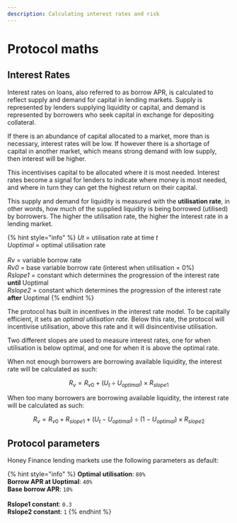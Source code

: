 ```yaml
---
description: Calculating interest rates and risk
---
```


# Protocol maths

## Interest Rates

Interest rates on loans, also referred to as borrow APR, is calculated to reflect supply and demand for capital in lending markets. Supply is represented by lenders supplying liquidity or capital, and demand is represented by borrowers who seek capital in exchange for depositing collateral.

If there is an abundance of capital allocated to a market, more than is necessary, interest rates will be low. If however there is a shortage of capital in another market, which means strong demand with low supply, then interest will be higher.&#x20;

This incentivises capital to be allocated where it is most needed. Interest rates become a signal for lenders to indicate where money is most needed, and where in turn they can get the highest return on their capital.

This supply and demand for liquidity is measured with the **utilisation rate**, in other words, how much of the supplied liquidity is being borrowed (utilised) by borrowers. The higher the utilisation rate, the higher the interest rate in a lending market.

{% hint style="info" %}
_Ut_ = utilisation rate at time _t_\
_Uoptimal_ = optimal utilisation rate\
\
_Rv_ = variable borrow rate\
_Rv0_ = base variable borrow rate (interest when utilisation = 0%)\
_Rslope1_ = constant which determines the progression of the interest rate **until** Uoptimal\
_Rslope2_ = constant which determines the progression of the interest rate **after** Uoptimal
{% endhint %}

The protocol has built in incentives in the interest rate model. To be capitally efficient, it sets an _optimal utilisation rate._ Below this rate, the protocol will incentivise utilisation, above this rate and it will disincentivise utilisation.

Two different slopes are used to measure interest rates, one for when utilisation is below optimal, and one for when it is above the optimal rate.



When not enough borrowers are borrowing available liquidity, the interest rate will be calculated as such:

$$
R_v =R_{v0} + (U_t \div U_{optimal}) \times R_{slope1}
$$

When too many borrowers are borrowing available liquidity, the interest rate will be calculated as such:

$$
R_v = R_{v0} + R_{slope1}+(U_t - U_{optimal})\div(1-U_{optimal})\times R_{slope2}
$$



## Protocol parameters

Honey Finance lending markets use the following parameters as default:

{% hint style="info" %}
**Optimal utilisation**: `80%`\
**Borrow APR at Uoptimal**: `40%`\
**Base borrow APR**: `10%`\
\
**Rslope1 constant**: `0.3`\
**Rslope2 constant**: `1`
{% endhint %}
